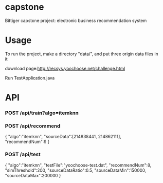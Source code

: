 # capstone
Bittiger capstone project: electronic business recommendation system

# Usage
To run the project, make a directory "data/", and put three origin data files in it

download page:http://recsys.yoochoose.net/challenge.html

Run TestApplication.java

# API
### POST /api/train?algo=itemknn
### POST /api/recommend
{
	"algo":"itemknn",
	"sourceData":[214838441, 214862111],
	"recommendNum":9
}

### POST /api/test
{
	"algo":"itemknn",
	"testFile":"yoochoose-test.dat",
	"recommendNum":8,
	"simThreshold":200,
    "sourceDataRatio":0.5,
    "sourceDataMin":150000,
    "sourceDataMax":200000
}
